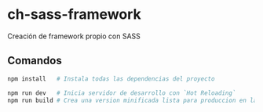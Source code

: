 # ch-sass-framework

Creación de framework propio con SASS

## Comandos

```sh
npm install   # Instala todas las dependencias del proyecto

npm run dev   # Inicia servidor de desarrollo con `Hot Reloading`
npm run build # Crea una version minificada lista para produccion en la carperta `dist/`
```